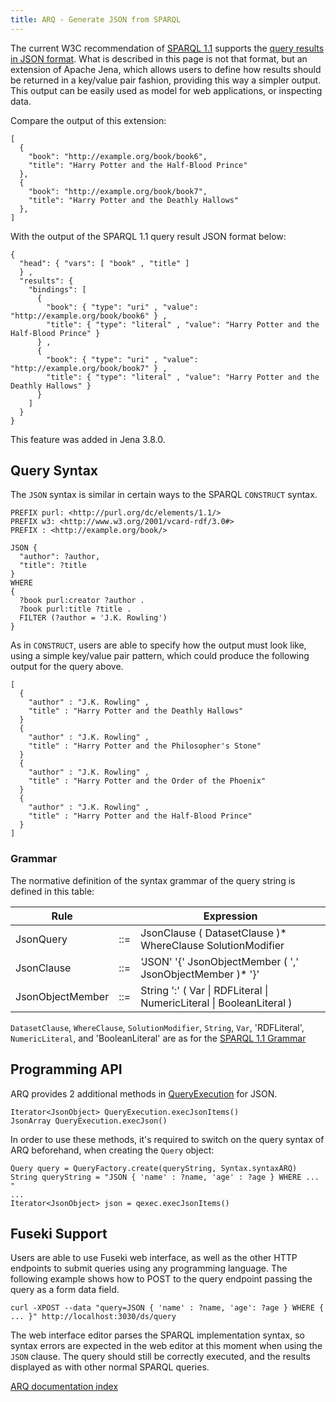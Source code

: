 ```yaml
---
title: ARQ - Generate JSON from SPARQL
---
```


The current W3C recommendation of 
[SPARQL 1.1](http://www.w3.org/TR/sparql11-query/) supports the [query results in
JSON format](https://www.w3.org/TR/2013/REC-sparql11-results-json-20130321/). What is
described in this page is not that format, but an extension of Apache Jena, which allows
users to define how results should be returned in a key/value pair fashion, providing
this way a simpler output. This output can be easily used as model for web applications,
or inspecting data.

Compare the output of this extension:

    [
      {
        "book": "http://example.org/book/book6",
        "title": "Harry Potter and the Half-Blood Prince"
      },
      {
        "book": "http://example.org/book/book7",
        "title": "Harry Potter and the Deathly Hallows"
      },
    ]

With the output of the SPARQL 1.1 query result JSON format below:

    {
      "head": { "vars": [ "book" , "title" ]
      } ,
      "results": { 
        "bindings": [
          {
            "book": { "type": "uri" , "value": "http://example.org/book/book6" } ,
            "title": { "type": "literal" , "value": "Harry Potter and the Half-Blood Prince" }
          } ,
          {
            "book": { "type": "uri" , "value": "http://example.org/book/book7" } ,
            "title": { "type": "literal" , "value": "Harry Potter and the Deathly Hallows" }
          }
        ]
      }
    }

This feature was added in Jena 3.8.0.

## Query Syntax

The `JSON` syntax is similar in certain ways to the SPARQL `CONSTRUCT` syntax.

    PREFIX purl: <http://purl.org/dc/elements/1.1/>
    PREFIX w3: <http://www.w3.org/2001/vcard-rdf/3.0#> 
    PREFIX : <http://example.org/book/> 

    JSON {
      "author": ?author, 
      "title": ?title 
    }
    WHERE 
    {
      ?book purl:creator ?author .
      ?book purl:title ?title . 
      FILTER (?author = 'J.K. Rowling')
    }

As in `CONSTRUCT`, users are able to specify how the output must look like, using a simple
key/value pair pattern, which could produce the following output for the query above.

    [
      { 
        "author" : "J.K. Rowling" ,
        "title" : "Harry Potter and the Deathly Hallows"
      }
      { 
        "author" : "J.K. Rowling" ,
        "title" : "Harry Potter and the Philosopher's Stone"
      }
      { 
        "author" : "J.K. Rowling" ,
        "title" : "Harry Potter and the Order of the Phoenix"
      }
      { 
        "author" : "J.K. Rowling" ,
        "title" : "Harry Potter and the Half-Blood Prince"
      }
    ]

### Grammar

The normative definition of the syntax grammar of the query string is defined in this table:

<div class="font-monospace">

Rule                      |     | Expression
--------------------------|-----|------------------------
JsonQuery                 | ::= | JsonClause ( DatasetClause )\* WhereClause SolutionModifier
JsonClause                | ::= | 'JSON' '\{' JsonObjectMember ( ',' JsonObjectMember )\* '\}'
JsonObjectMember          | ::= | String ':' ( Var &#x7C; RDFLiteral &#x7C; NumericLiteral &#x7C; BooleanLiteral )

</div>

`DatasetClause`, `WhereClause`, `SolutionModifier`, `String`, `Var`, 'RDFLiteral',
`NumericLiteral`, and 'BooleanLiteral' are as for the [SPARQL 1.1 Grammar](http://www.w3.org/TR/sparql11-query/#grammar)

## Programming API

ARQ provides 2 additional methods in [QueryExecution](/documentation/javadoc/arq/org.apache.jena.arq/org/apache/jena/query/QueryExecution.html) for JSON.

    Iterator<JsonObject> QueryExecution.execJsonItems()
    JsonArray QueryExecution.execJson()

In order to use these methods, it's required to switch on the query syntax
of ARQ beforehand, when creating the `Query` object:
    
    Query query = QueryFactory.create(queryString, Syntax.syntaxARQ)
    String queryString = "JSON { 'name' : ?name, 'age' : ?age } WHERE ... "
    ...
    Iterator<JsonObject> json = qexec.execJsonItems()

## Fuseki Support

Users are able to use Fuseki web interface, as well as the other HTTP endpoints to submit
queries using any programming language. The following example shows how to POST to the query
endpoint passing the query as a form data field.

    curl -XPOST --data "query=JSON { 'name' : ?name, 'age': ?age } WHERE { ... }" http://localhost:3030/ds/query

The web interface editor parses the SPARQL implementation syntax, so syntax errors are expected
in the web editor at this moment when using the `JSON` clause. The query should still be correctly
executed, and the results displayed as with other normal SPARQL queries.

[ARQ documentation index](index.html)
